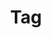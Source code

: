 ---
layout: pattern.njk
tags: 
    - lean_components_de
key: tag-lean_de
title: Tag
alternativetitle: Tag
parent: lean_components_de
image: lean/overview/tag.webp
keywords: tag, badge, label, chip
order: 280
---